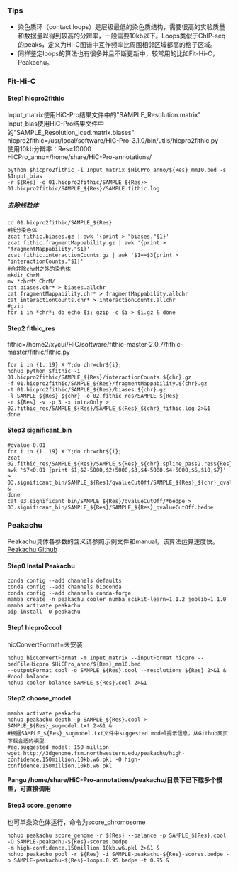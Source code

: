 ### Tips
+ 染色质环（contact loops）是层级最低的染色质结构，需要很高的实验质量和数据量以得到较高的分辨率，一般需要10kb以下。Loops类似于ChIP-seq的peaks，定义为Hi-C图谱中互作频率比周围相邻区域都高的格子区域。
+ 同样鉴定loops的算法也有很多并且不断更新中，较常用的比如Fit-Hi-C，Peakachu。

### Fit-Hi-C
#### Step1 hicpro2fithic
Input_matrix使用HiC-Pro结果文件中的"SAMPLE_Resolution.matrix"\
Input_bias使用HiC-Pro结果文件中的"SAMPLE_Resolution_iced.matrix.biases"\
hicpro2fithic=/usr/local/software/HiC-Pro-3.1.0/bin/utils/hicpro2fithic.py\
使用10kb分辨率：Res=10000\
HiCPro_anno=/home/share/HiC-Pro-annotations/
~~~
python $hicpro2fithic -i Input_matrix $HiCPro_anno/${Res}_mm10.bed -s $Input_bias 
-r ${Res} -o 01.hicpro2fithic/SAMPLE_${Res}> 01.hicpro2fithic/SAMPLE_${Res}/SAMPLE.fithic.log
~~~
##### 去除线粒体
~~~
cd 01.hicpro2fithic/SAMPLE_${Res}
#拆分染色体
zcat fithic.biases.gz | awk '{print > "biases."$1}'
zcat fithic.fragmentMappability.gz | awk '{print > "fragmentMappability."$1}'
zcat fithic.interactionCounts.gz | awk '$1==$3{print > "interactionCounts."$1}'
#合并除chrM之外的染色体
mkdir ChrM
mv *chrM* ChrM/
cat biases.chr* > biases.allchr
cat fragmentMappability.chr* > fragmentMappability.allchr
cat interactionCounts.chr* > interactionCounts.allchr
#gzip
for i in *chr*; do echo $i; gzip -c $i > $i.gz & done
~~~
#### Step2 fithic_res
fithic=/home2/xycui/HIC/software/fithic-master-2.0.7/fithic-master/fithic/fithic.py
~~~
for i in {1..19} X Y;do chr=chr${i};
nohup python $fithic -i 01.hicpro2fithic/SAMPLE_${Res}/interactionCounts.${chr}.gz 
-f 01.hicpro2fithic/SAMPLE_${Res}/fragmentMappability.${chr}.gz 
-t 01.hicpro2fithic/SAMPLE_${Res}/biases.${chr}.gz 
-l SAMPLE_${Res}_${chr} -o 02.fithic_res/SAMPLE_${Res} 
-r ${Res} -v -p 3 -x intraOnly > 02.fithic_res/SAMPLE_${Res}/SAMPLE_${Res}_${chr}_fithic.log 2>&1 
done
~~~
#### Step3 significant_bin
~~~
#qvalue 0.01
for i in {1..19} X Y;do chr=chr${i}; 
zcat 02.fithic_res/SAMPLE_${Res}/SAMPLE_${Res}_${chr}.spline_pass2.res${Res}.significances.txt.gz|
awk '$7<0.01 {print $1,$2-5000,$2+5000,$3,$4-5000,$4+5000,$5,$10,$7}'
> 03.significant_bin/SAMPLE_${Res}/qvalueCutOff/SAMPLE_${Res}_${chr}_qvalueCutOff.bedpe & 
done
cat 03.significant_bin/SAMPLE_${Res}/qvalueCutOff/*bedpe > 03.significant_bin/SAMPLE_${Res}/SAMPLE_${Res}_qvalueCutOff.bedpe
~~~

### Peakachu
Peakachu具体各参数的含义请参照示例文件和manual，该算法运算速度快。 \
[Peakachu Github](https://github.com/tariks/peakachu)
#### Step0 Instal Peakachu
~~~
conda config --add channels defaults
conda config --add channels bioconda
conda config --add channels conda-forge
mamba create -n peakachu cooler numba scikit-learn=1.1.2 joblib=1.1.0
mamba activate peakachu
pip install -U peakachu
~~~
#### Step1 hicpro2cool
hicConvertFormat=未安装
~~~
nohup hicConvertFormat -m Input_matrix --inputFormat hicpro --bedFileHicpro $HiCPro_anno/${Res}_mm10.bed 
--outputFormat cool -o SAMPLE_${Res}.cool --resolutions ${Res} 2>&1 &
#cool balance
nohup cooler balance SAMPLE_${Res}.cool 2>&1
~~~
#### Step2 choose_model
~~~
mamba activate peakachu
nohup peakachu depth -p SAMPLE_${Res}.cool > SAMPLE_${Res}_sugmodel.txt 2>&1 &
#根据SAMPLE_${Res}_sugmodel.txt文件中suggested model提示信息，从Github网页下载合适的模型
#eg.suggested model: 150 million
wget http://3dgenome.fsm.northwestern.edu/peakachu/high-confidence.150million.10kb.w6.pkl -O high-confidence.150million.10kb.w6.pkl
~~~
**Pangu /home/share/HiC-Pro-annotations/peakachu/目录下已下载多个模型，可直接调用**
#### Step3 score_genome
也可单条染色体运行，命令为score_chromosome
~~~
nohup peakachu score_genome -r ${Res} --balance -p SAMPLE_${Res}.cool -O SAMPLE-peakachu-${Res}-scores.bedpe 
-m high-confidence.150million.10kb.w6.pkl 2>&1 &
nohup peakachu pool -r ${Res} -i SAMPLE-peakachu-${Res}-scores.bedpe -o SAMPLE-peakachu-${Res}-loops.0.95.bedpe -t 0.95 &
~~~